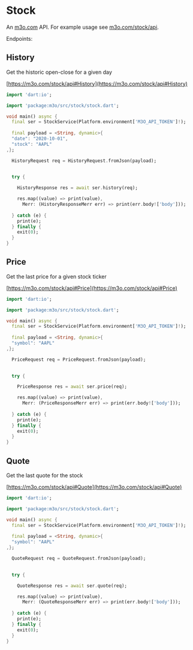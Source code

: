 # Stock

An [m3o.com](https://m3o.com) API. For example usage see [m3o.com/stock/api](https://m3o.com/stock/api).

Endpoints:

## History

Get the historic open-close for a given day


[https://m3o.com/stock/api#History](https://m3o.com/stock/api#History)

```dart
import 'dart:io';

import 'package:m3o/src/stock/stock.dart';

void main() async {
  final ser = StockService(Platform.environment['M3O_API_TOKEN']!);
 
  final payload = <String, dynamic>{
  "date": "2020-10-01",
  "stock": "AAPL"
,};

  HistoryRequest req = HistoryRequest.fromJson(payload);

  
  try {

	HistoryResponse res = await ser.history(req);

    res.map((value) => print(value),
	  Merr: (HistoryResponseMerr err) => print(err.body!['body']));	
  
  } catch (e) {
    print(e);
  } finally {
    exit(0);
  }
}
```
## Price

Get the last price for a given stock ticker


[https://m3o.com/stock/api#Price](https://m3o.com/stock/api#Price)

```dart
import 'dart:io';

import 'package:m3o/src/stock/stock.dart';

void main() async {
  final ser = StockService(Platform.environment['M3O_API_TOKEN']!);
 
  final payload = <String, dynamic>{
  "symbol": "AAPL"
,};

  PriceRequest req = PriceRequest.fromJson(payload);

  
  try {

	PriceResponse res = await ser.price(req);

    res.map((value) => print(value),
	  Merr: (PriceResponseMerr err) => print(err.body!['body']));	
  
  } catch (e) {
    print(e);
  } finally {
    exit(0);
  }
}
```
## Quote

Get the last quote for the stock


[https://m3o.com/stock/api#Quote](https://m3o.com/stock/api#Quote)

```dart
import 'dart:io';

import 'package:m3o/src/stock/stock.dart';

void main() async {
  final ser = StockService(Platform.environment['M3O_API_TOKEN']!);
 
  final payload = <String, dynamic>{
  "symbol": "AAPL"
,};

  QuoteRequest req = QuoteRequest.fromJson(payload);

  
  try {

	QuoteResponse res = await ser.quote(req);

    res.map((value) => print(value),
	  Merr: (QuoteResponseMerr err) => print(err.body!['body']));	
  
  } catch (e) {
    print(e);
  } finally {
    exit(0);
  }
}
```
